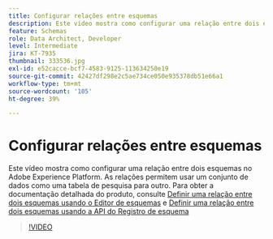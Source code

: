 ```yaml
---
title: Configurar relações entre esquemas
description: Este vídeo mostra como configurar uma relação entre dois esquemas no Adobe Experience Platform. As relações permitem usar um conjunto de dados como uma tabela de pesquisa para outro.
feature: Schemas
role: Data Architect, Developer
level: Intermediate
jira: KT-7935
thumbnail: 333536.jpg
exl-id: e52cacce-bcf7-4583-9125-113634250e19
source-git-commit: 42427df298e2c5ae734ce050e935378db51e66a1
workflow-type: tm+mt
source-wordcount: '105'
ht-degree: 39%

---
```


# Configurar relações entre esquemas

Este vídeo mostra como configurar uma relação entre dois esquemas no Adobe Experience Platform. As relações permitem usar um conjunto de dados como uma tabela de pesquisa para outro. Para obter a documentação detalhada do produto, consulte [Definir uma relação entre dois esquemas usando o Editor de esquemas](https://experienceleague.adobe.com/docs/experience-platform/xdm/tutorials/relationship-ui.html?lang=pt-BR) e [Definir uma relação entre dois esquemas usando a API do Registro de esquema](https://experienceleague.adobe.com/docs/experience-platform/xdm/tutorials/relationship-api.html)

>[!VIDEO](https://video.tv.adobe.com/v/333536?quality=12&learn=on)

